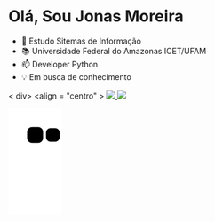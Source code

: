 # Olá, Sou Jonas Moreira

- 🌱 Estudo Sitemas de Informação
- 📚 Universidade Federal do Amazonas ICET/UFAM
- 📫 Developer Python 
- 💡 Em busca de conhecimento  

< div>
  <align = "centro" >
  <a href="https://github.com/JonasMoreira5">
  <img height="180em" src="https://github-readme-stats.vercel.app/api?username=JonasMoreira5&show_icons=true&theme=dark&include_all_commits=true&count_private=true"/>
  <img height="180em" src="https://github-readme-stats.vercel.app/api/top-langs/?username=JonasMoreira5&layout=compact&langs_count=7&theme=dark"/>
</div>
  
  <div>

  ![ Animação de cobra ](https://github.com/rafaballerini/rafaballerini/blob/output/github-contribution-grid-snake.svg)

  </div>
